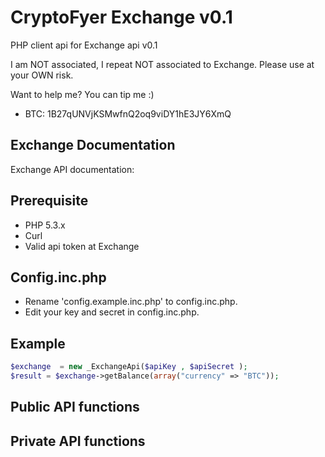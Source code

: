 CryptoFyer Exchange v0.1
==============

PHP client api for Exchange api v0.1

I am NOT associated, I repeat NOT associated to Exchange. Please use at your OWN risk.

Want to help me? You can tip me :)
* BTC: 1B27qUNVjKSMwfnQ2oq9viDY1hE3JY6XmQ


Exchange Documentation
----
Exchange API documentation:

Prerequisite
----
* PHP 5.3.x
* Curl
* Valid api token at Exchange


Config.inc.php
----
* Rename 'config.example.inc.php' to config.inc.php.
* Edit your key and secret in config.inc.php.



Example
----
```php
$exchange  = new _ExchangeApi($apiKey , $apiSecret );
$result = $exchange->getBalance(array("currency" => "BTC"));
```

Public API functions
----

Private API functions
----
